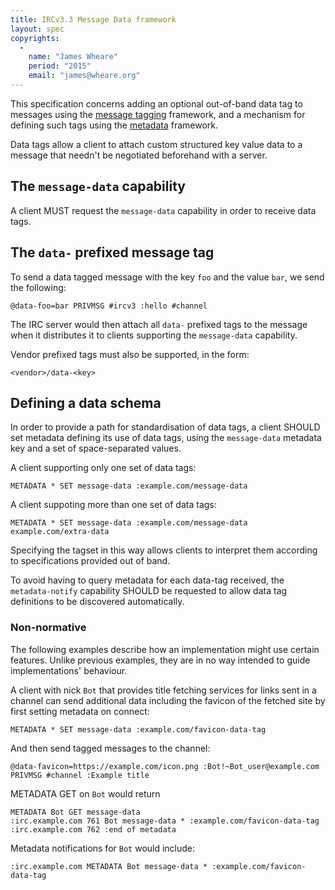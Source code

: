 ```yaml
---
title: IRCv3.3 Message Data framework
layout: spec
copyrights:
  -
    name: "James Wheare"
    period: "2015"
    email: "james@wheare.org"
---
```

This specification concerns adding an optional out-of-band data tag to messages
using the [message tagging](../core/message-tags-3.2.html) framework, and a
mechanism for defining such tags using the [metadata](../core/metadata-3.2.html)
framework.

Data tags allow a client to attach custom structured key value data to a message
that needn't be negotiated beforehand with a server.

## The `message-data` capability

A client MUST request the `message-data` capability in order to receive data
tags.

## The `data-` prefixed message tag

To send a data tagged message with the key `foo` and the value `bar`, we send the
following:

    @data-foo=bar PRIVMSG #ircv3 :hello #channel

The IRC server would then attach all `data-` prefixed tags to the message when
it distributes it to clients supporting the `message-data` capability.

Vendor prefixed tags must also be supported, in the form:
    
    <vendor>/data-<key>

## Defining a data schema

In order to provide a path for standardisation of data tags, a client SHOULD set
metadata defining its use of data tags, using the `message-data` metadata key
and a set of space-separated values.

A client supporting only one set of data tags:

    METADATA * SET message-data :example.com/message-data

A client suppoting more than one set of data tags:

    METADATA * SET message-data :example.com/message-data example.com/extra-data

Specifying the tagset in this way allows clients to interpret them according to
specifications provided out of band.

To avoid having to query metadata for each data-tag received, the `metadata-notify` capability SHOULD be requested to allow data tag definitions to be discovered automatically.

### Non-normative

The following examples describe how an implementation might use certain
features. Unlike previous examples, they are in no way intended to guide
implementations' behaviour.

A client with nick `Bot` that provides title fetching services for links sent in
a channel can send additional data including the favicon of the fetched site by
first setting metadata on connect:
    
    METADATA * SET message-data :example.com/favicon-data-tag

And then send tagged messages to the channel:
    
    @data-favicon=https://example.com/icon.png :Bot!~Bot_user@example.com PRIVMSG #channel :Example title

METADATA GET on `Bot` would return

    METADATA Bot GET message-data
    :irc.example.com 761 Bot message-data * :example.com/favicon-data-tag
    :irc.example.com 762 :end of metadata

Metadata notifications for `Bot` would include:

    :irc.example.com METADATA Bot message-data * :example.com/favicon-data-tag
